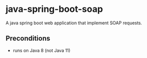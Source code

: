 # java-spring-boot-soap
A java spring boot web application that implement SOAP requests.

## Preconditions
- runs on Java 8 (not Java 11)


